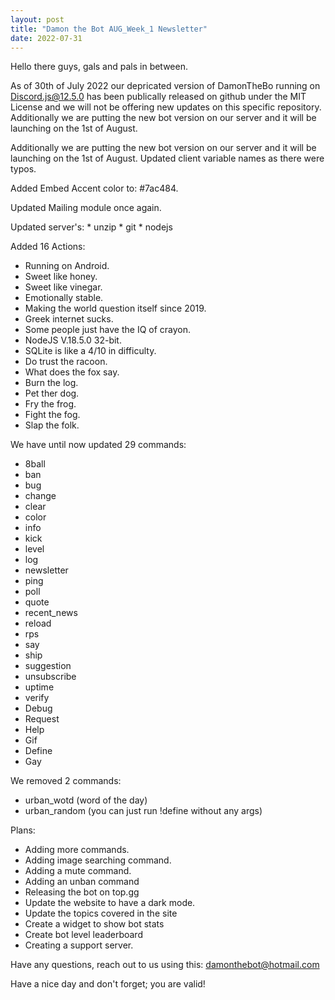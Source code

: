 ```yaml
---
layout: post
title: "Damon the Bot AUG_Week_1 Newsletter"
date: 2022-07-31
---
```


Hello there guys, gals and pals in between.

As of 30th of July 2022 our depricated version of DamonTheBo running on
Discord.js@12.5.0 has been publically released on github under the MIT
License and we will not be offering new updates on this specific repository.
Additionally we are putting the new bot version on our server and it will be
launching on the 1st of August.

Additionally we are putting the new bot version on our server and it will be launching 
on the 1st of August. Updated client variable names as there were typos. 

Added Embed Accent color to: #7ac484. 

Updated Mailing module once again. 

Updated server's: * unzip * git * nodejs 

Added 16 Actions: 
* Running on Android. 
* Sweet like honey. 
* Sweet like vinegar. 
* Emotionally stable. 
* Making the world question itself since 2019. 
* Greek internet sucks. 
* Some people just have the IQ of crayon. 
* NodeJS V.18.5.0 32-bit. 
* SQLite is like a 4/10 in difficulty. 
* Do trust the racoon. 
* What does the fox say. 
* Burn the log. 
* Pet ther dog. 
* Fry the frog. 
* Fight the fog. 
* Slap the folk. 

We have until now updated 29 commands: 
* 8ball 
* ban 
* bug 
* change 
* clear 
* color
* info 
* kick 
* level 
* log 
* newsletter 
* ping 
* poll 
* quote 
* recent_news 
* reload 
* rps 
* say 
* ship 
* suggestion 
* unsubscribe 
* uptime 
* verify
* Debug
* Request
* Help
* Gif
* Define
* Gay

We removed 2 commands:
* urban_wotd (word of the day)
* urban_random (you can just run !define without any args)

Plans:
* Adding more commands.
* Adding image searching command.
* Adding a mute command.
* Adding an unban command
* Releasing the bot on top.gg
* Update the website to have a dark mode.
* Update the topics covered in the site
* Create a widget to show bot stats
* Create bot level leaderboard
* Creating a support server.

Have any questions, reach out to us using this:
damonthebot@hotmail.com

Have a nice day and don't forget; you are valid!
